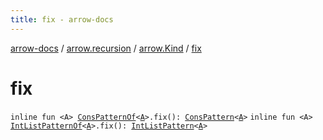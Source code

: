 ```yaml
---
title: fix - arrow-docs
---
```


[arrow-docs](../../index.html) / [arrow.recursion](../index.html) / [arrow.Kind](index.html) / [fix](./fix.html)

# fix

`inline fun <A> `[`ConsPatternOf`](../-cons-pattern-of.html)`<`[`A`](fix.html#A)`>.fix(): `[`ConsPattern`](../-cons-pattern/index.html)`<`[`A`](fix.html#A)`>`
`inline fun <A> `[`IntListPatternOf`](../-int-list-pattern-of.html)`<`[`A`](fix.html#A)`>.fix(): `[`IntListPattern`](../-int-list-pattern.html)`<`[`A`](fix.html#A)`>`